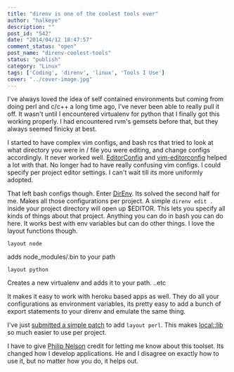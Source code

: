 ```yaml
---
title: "direnv is one of the coolest tools ever"
author: "halkeye"
description: ""
post_id: "542"
date: "2014/04/12 18:47:57"
comment_status: "open"
post_name: "direnv-coolest-tools"
status: "publish"
category: "Linux"
tags: ['Coding', 'direnv', 'linux', 'Tools I Use']
cover: "../cover-image.jpg"
---
```


I've always loved the idea of self contained environments but coming from doing perl and c/c++ a long time ago, I've never been able to really pull it off. It wasn't until I encountered virtualenv for python that I finally got this working properly. I had encountered rvm's gemsets before that, but they always seemed finicky at best.

I started to have complex vim configs, and bash rcs that tried to look at what directory you were in / file you were editing, and change configs accordingly. It never worked well. [EditorConfig](https://editorconfig.org/) and [vim-editorconfig](https://github.com/editorconfig/editorconfig-vim) helped a lot with that. No longer had to have really confusing vim configs. I could specify per project editor settings. I can't wait till its more uniformly adopted.

That left bash configs though. Enter [DirEnv](https://direnv.net/). Its solved the second half for me. Makes all those configurations per project. A simple `direnv edit .` inside your project directory will open up $EDITOR. This lets you specify all kinds of things about that project. Anything you can do in bash you can do here. It works best with env variables but can do other things. I love the layout functions though.

```
layout node
```

adds node_modules/.bin to your path

```
layout python
```

Creates a new virtualenv and adds it to your path.
..etc

It makes it easy to work with heroku based apps as well. They do all your configurations as environment variables, its pretty easy to add a bunch of export statements to your direnv and emulate the same thing.

I've just [submitted a simple patch](https://github.com/zimbatm/direnv/pull/110) to add `layout perl`. This makes [local::lib](https://search.cpan.org/dist/local-lib/lib/local/lib.pm) so much easier to use per project.

I have to give [Philip Nelson](https://pnelson.ca/) credit for letting me know about this toolset. Its changed how I develop applications. He and I disagree on exactly how to use it, but no matter how you do, it helps out.
